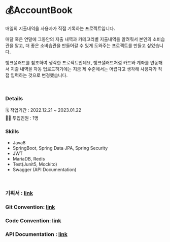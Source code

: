 # 💰AccountBook 

매일의 지출내역을 사용자가 직접 기록하는 프로젝트입니다.

매달 혹은 연말에 그동안의 지출 내역과 카테고리별 지출내역을 알려줘서 본인의 소비습관을 알고, 더 좋은 소비습관을 만들어갈 수 있게 도와주는 프로젝트를 만들고 싶었습니다.

뱅크샐러드를 참조하여 생각한 프로젝트인데요, 뱅크샐러드처럼 카드와 계좌를 연동해서 지출 내역을 자동 업로드하기에는 지금 제 수준에서는 어렵다고 생각해 사용자가 직접 입력하는 것으로 변경했습니다.

</br>

### Details
🗓️ 작업기간 : 2022.12.21 ~ 2023.01.22
</br>
👨‍💻 투입인원 : 1명


### Skills

- Java8
- SpringBoot, Spring Data JPA, Spring Security
- JWT
- MariaDB, Redis
- Test(Junit5, Mockito)
- Swagger (API Documentation)

</br>

### 기획서 : [link](https://mixed-leotard-ccd.notion.site/Template-7394c466b8c64b1c8ae6f9e056c7b5ca)
### Git Convention: [link](https://mixed-leotard-ccd.notion.site/Code-Convention-791c4d57f67f43b88b14d73a2688d4fa)
### Code Convention: [link](https://mixed-leotard-ccd.notion.site/Git-Convention-7f6d010fb870485ba4b152a37a274cec)
### API Documentation : [link](https://mixed-leotard-ccd.notion.site/API-84da8d061e894bcfa5aecddadc2bc79c)

